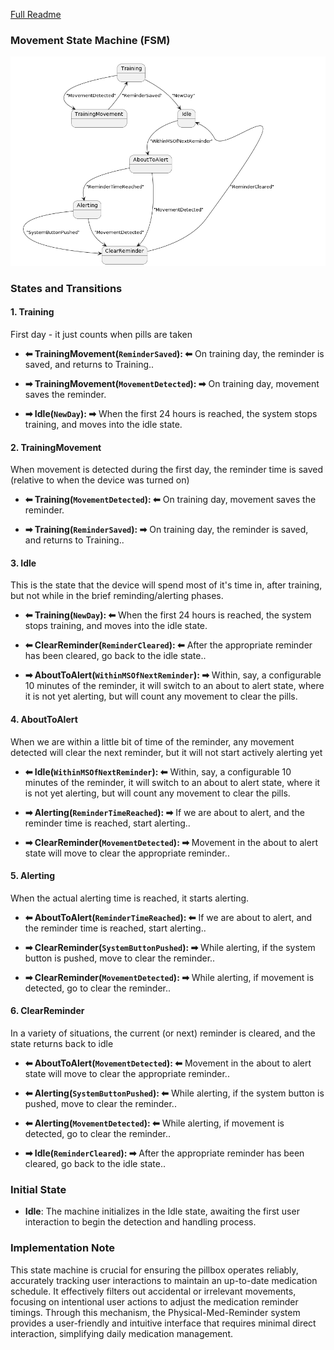 [Full Readme](README.md)

### Movement State Machine (FSM)

![Diagram](state-machine-planttext.uml.png)

### States and Transitions

#### 1. Training
First day - it just counts when pills are taken


 - **⬅ TrainingMovement(`ReminderSaved`): ⬅** On training day, the reminder is saved, and returns to Training..

 - **➡ TrainingMovement(`MovementDetected`): ➡** On training day, movement saves the reminder.
 - **➡ Idle(`NewDay`): ➡** When the first 24 hours is reached, the system stops training, and moves into the idle state.
#### 2. TrainingMovement
When movement is detected during the first day, the reminder time is saved (relative to when the device was turned on)


 - **⬅ Training(`MovementDetected`): ⬅** On training day, movement saves the reminder.

 - **➡ Training(`ReminderSaved`): ➡** On training day, the reminder is saved, and returns to Training..
#### 3. Idle
This is the state that the device will spend most of it's time in, after training, but not while in the brief reminding/alerting phases.


 - **⬅ Training(`NewDay`): ⬅** When the first 24 hours is reached, the system stops training, and moves into the idle state.
 - **⬅ ClearReminder(`ReminderCleared`): ⬅** After the appropriate reminder has been cleared, go back to the idle state..

 - **➡ AboutToAlert(`WithinMSOfNextReminder`): ➡** Within, say, a configurable 10 minutes of the reminder, it will switch to an about to alert state, where it is not yet alerting, but will count any movement to clear the pills.
#### 4. AboutToAlert
When we are within a little bit of time of the reminder, any movement detected will clear the next reminder, but it will not start actively alerting yet


 - **⬅ Idle(`WithinMSOfNextReminder`): ⬅** Within, say, a configurable 10 minutes of the reminder, it will switch to an about to alert state, where it is not yet alerting, but will count any movement to clear the pills.

 - **➡ Alerting(`ReminderTimeReached`): ➡** If we are about  to alert, and the reminder time is reached, start alerting..
 - **➡ ClearReminder(`MovementDetected`): ➡** Movement in the about to alert state will move to clear the appropriate reminder..
#### 5. Alerting
When the actual alerting time is reached, it starts alerting.



 - **⬅ AboutToAlert(`ReminderTimeReached`): ⬅** If we are about  to alert, and the reminder time is reached, start alerting..

 - **➡ ClearReminder(`SystemButtonPushed`): ➡** While alerting, if the system button is pushed, move to clear the reminder..
 - **➡ ClearReminder(`MovementDetected`): ➡** While alerting, if movement is detected, go to clear the reminder..
#### 6. ClearReminder
In a variety of situations, the current (or next) reminder is cleared, and the state returns back to idle


 - **⬅ AboutToAlert(`MovementDetected`): ⬅** Movement in the about to alert state will move to clear the appropriate reminder..
 - **⬅ Alerting(`SystemButtonPushed`): ⬅** While alerting, if the system button is pushed, move to clear the reminder..
 - **⬅ Alerting(`MovementDetected`): ⬅** While alerting, if movement is detected, go to clear the reminder..

 - **➡ Idle(`ReminderCleared`): ➡** After the appropriate reminder has been cleared, go back to the idle state..


### Initial State
- **Idle**: The machine initializes in the Idle state, awaiting the first user interaction to begin the detection and handling process.

### Implementation Note
This state machine is crucial for ensuring the pillbox operates reliably, accurately tracking user interactions to maintain an up-to-date medication schedule. It effectively filters out accidental or irrelevant movements, focusing on intentional user actions to adjust the medication reminder timings. Through this mechanism, the Physical-Med-Reminder system provides a user-friendly and intuitive interface that requires minimal direct interaction, simplifying daily medication management.
